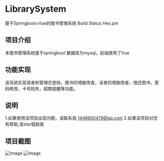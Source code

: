 # LibrarySystem
基于Springboot+Vue的图书管理系统
Build Status Hex.pm
## 项目介绍
本图书管理系统基于springboot 数据库为mysql。前端使用了Vue
## 功能实现
该系统实现读者和管理员登陆，图书的增删改查，读者的增删改查，借还图书，密码修改，卡号挂失，超期提醒等功能。
## 说明
1.如果使用该项目出现问题，请联系我 1449600479@qq.com
2.如果该项目对您有帮助,请star鼓励我
## 项目截图
![image](https://github.com/superbabybus/LibrarySystem/assets/73983899/bf82959c-7286-4215-af61-56236176bc02)
![image](https://github.com/superbabybus/LibrarySystem/assets/73983899/13ee7a80-63af-4ac9-8639-90e0588a1670)

